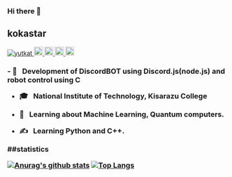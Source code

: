 ### Hi there 👋

## kokastar 

<p align="left">
  <a href="https://github.com/starkoka/starkoka/">
    <img src="https://komarev.com/ghpvc/?username=starkoka" alt="yutkat" />
  </a>
  <a href="https://github.com/starkoka">
    <img height="20" src="https://img.shields.io/github/followers/starkoka?label=follow&logo=github&style=flat" />
  </a>
    <a href="http://twitter.com/kokastar_studio">
    <img height="20" src="https://img.shields.io/twitter/follow/kokastar_studio?label=Twitter&logo=twitter&style=flat" />
  </a>
  <a href="http://qiita.com/kokastar">
    <img height="20" src="https://qiita-badge.apiapi.app/s/kokastar/posts.svg" />
  </a>
  <//qiita.com/kokastar">
    <img height="20" src="https://qiita-badge.apiapi.app/s/kokastar/contributions.svg" />
  </a>
</p>

 
  <h3> 
- 🤔 &nbsp; Development of DiscordBOT using Discord.js(node.js) and robot control using C

- 🎓 &nbsp; National Institute of Technology, Kisarazu College

- 🌱 &nbsp; Learning about Machine Learning, Quantum computers.

- ✍️ &nbsp; Learning Python and C++.
  
  
 ##statistics
   
[![Anurag's github stats](https://github-readme-stats.vercel.app/api?username=starkoka)](https://github.com/anuraghazra/github-readme-stats)
[![Top Langs](https://github-readme-stats.vercel.app/api/top-langs/?username=starkoka&hide=jupyter%20notebook)](https://github.com/anuraghazra/github-readme-stats)

  

